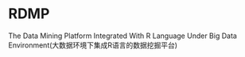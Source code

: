 RDMP
====

 The Data Mining  Platform  Integrated With R Language Under  Big Data Environment(大数据环境下集成R语言的数据挖掘平台)
